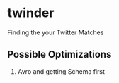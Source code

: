# twinder
Finding the your Twitter Matches

## Possible Optimizations
1. Avro and getting Schema first
